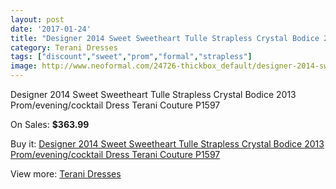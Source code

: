 ```yaml
---
layout: post
date: '2017-01-24'
title: "Designer 2014 Sweet Sweetheart Tulle Strapless Crystal Bodice 2013 Prom/evening/cocktail Dress Terani Couture P1597"
category: Terani Dresses
tags: ["discount","sweet","prom","formal","strapless"]
image: http://www.neoformal.com/24726-thickbox_default/designer-2014-sweet-sweetheart-tulle-strapless-crystal-bodice-2013-prom-evening-cocktail-dress-terani-couture-p1597.jpg
---
```

Designer 2014 Sweet Sweetheart Tulle Strapless Crystal Bodice 2013 Prom/evening/cocktail Dress Terani Couture P1597

On Sales: **$363.99**
<a href="https://www.neoformal.com/en/terani-dresses/8414-designer-2014-sweet-sweetheart-tulle-strapless-crystal-bodice-2013-prom-evening-cocktail-dress-terani-couture-p1597.html"><amp-img layout="responsive" width="600" height="600" src="//www.neoformal.com/24726-thickbox_default/designer-2014-sweet-sweetheart-tulle-strapless-crystal-bodice-2013-prom-evening-cocktail-dress-terani-couture-p1597.jpg" alt="Designer 2014 Sweet Sweetheart Tulle Strapless Crystal Bodice 2013 Prom/evening/cocktail Dress Terani Couture P1597 0" /></a>
<a href="https://www.neoformal.com/en/terani-dresses/8414-designer-2014-sweet-sweetheart-tulle-strapless-crystal-bodice-2013-prom-evening-cocktail-dress-terani-couture-p1597.html"><amp-img layout="responsive" width="600" height="600" src="//www.neoformal.com/24727-thickbox_default/designer-2014-sweet-sweetheart-tulle-strapless-crystal-bodice-2013-prom-evening-cocktail-dress-terani-couture-p1597.jpg" alt="Designer 2014 Sweet Sweetheart Tulle Strapless Crystal Bodice 2013 Prom/evening/cocktail Dress Terani Couture P1597 1" /></a>

Buy it: [Designer 2014 Sweet Sweetheart Tulle Strapless Crystal Bodice 2013 Prom/evening/cocktail Dress Terani Couture P1597](https://www.neoformal.com/en/terani-dresses/8414-designer-2014-sweet-sweetheart-tulle-strapless-crystal-bodice-2013-prom-evening-cocktail-dress-terani-couture-p1597.html "Designer 2014 Sweet Sweetheart Tulle Strapless Crystal Bodice 2013 Prom/evening/cocktail Dress Terani Couture P1597")

View more: [Terani Dresses](https://www.neoformal.com/en/31-terani-dresses "Terani Dresses")